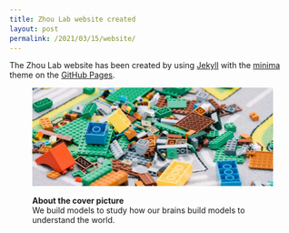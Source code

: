 ```yaml
---
title: Zhou Lab website created
layout: post
permalink: /2021/03/15/website/
---
```


The Zhou Lab website has been created by using [Jekyll](https://jekyllrb.com/) with the [minima](https://github.com/jekyll/minima) theme on the [GitHub Pages](https://pages.github.com/).

<figure>
 
  <p align="center">
  <img width="800" src="/assets/lego_blocks_strip.jpg">
  <figcaption><b>About the cover picture</b><br>We build models to study how our brains build models to understand the world.</figcaption>
  </p>
  
</figure>
